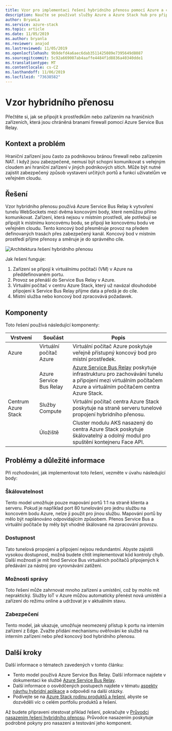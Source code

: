 ```yaml
---
title: Vzor pro implementaci řešení hybridního přenosu pomocí Azure a centra Azure Stack.
description: Naučte se používat služby Azure a Azure Stack hub pro připojení k hraničním prostředkům nebo zařízením chráněným branami firewall.
author: BryanLa
ms.service: azure-stack
ms.topic: article
ms.date: 11/05/2019
ms.author: bryanla
ms.reviewer: anajod
ms.lastreviewed: 11/05/2019
ms.openlocfilehash: 9b9defd4a6aec6dab3511425089e7395649d8087
ms.sourcegitcommit: 5c92a669007ab4aaffe4484f1d8836a40340dde1
ms.translationtype: MT
ms.contentlocale: cs-CZ
ms.lasthandoff: 11/06/2019
ms.locfileid: "73638582"
---
```

# <a name="hybrid-relay-pattern"></a>Vzor hybridního přenosu

Přečtěte si, jak se připojit k prostředkům nebo zařízením na hraničních zařízeních, která jsou chráněná branami firewall pomocí Azure Service Bus Relay.

## <a name="context-and-problem"></a>Kontext a problém

Hraniční zařízení jsou často za podnikovou bránou firewall nebo zařízením NAT. I když jsou zabezpečené, nemusí být schopni komunikovat s veřejným cloudem ani hraniční zařízení v jiných podnikových sítích. Může být nutné zajistit zabezpečený způsob vystavení určitých portů a funkcí uživatelům ve veřejném cloudu. 

## <a name="solution"></a>Řešení

Vzor hybridního přenosu používá Azure Service Bus Relay k vytvoření tunelu WebSockets mezi dvěma koncovými body, které nemůžou přímo komunikovat. Zařízení, která nejsou v místním prostředí, ale potřebují se připojit k místnímu koncovému bodu, se připojí ke koncovému bodu ve veřejném cloudu. Tento koncový bod přesměruje provoz na předem definovaných trasách přes zabezpečený kanál. Koncový bod v místním prostředí přijme přenosy a směruje je do správného cíle. 

![Architektura řešení hybridního přenosu](media/pattern-hybrid-relay/solution-architecture.png)

Jak řešení funguje: 

1. Zařízení se připojí k virtuálnímu počítači (VM) v Azure na předdefinovaném portu.
2. Provoz se přenáší do Service Bus Relay v Azure.
3. Virtuální počítač v centru Azure Stack, který už navázal dlouhodobé připojení k Service Bus Relay přijme data a předá je do cíle.
4. Místní služba nebo koncový bod zpracovává požadavek. 

## <a name="components"></a>Komponenty

Toto řešení používá následující komponenty:

| Vrstvení | Součást | Popis |
|----------|-----------|-------------|
| Azure | Virtuální počítač Azure | Virtuální počítač Azure poskytuje veřejně přístupný koncový bod pro místní prostředek. |
| | Azure Service Bus Relay | [Azure Service Bus Relay](/azure/service-bus-relay/) poskytuje infrastrukturu pro zachovávání tunelu a připojení mezi virtuálním počítačem Azure a virtuálním počítačem centra Azure Stack.|
| Centrum Azure Stack | Služby Compute | Virtuální počítač centra Azure Stack poskytuje na straně serveru tunelové propojení hybridního přenosu. |
| | Úložiště | Cluster modulu AKS nasazený do centra Azure Stack poskytuje škálovatelný a odolný modul pro spuštění kontejneru Face API.|

## <a name="issues-and-considerations"></a>Problémy a důležité informace

Při rozhodování, jak implementovat toto řešení, vezměte v úvahu následující body:

### <a name="scalability"></a>Škálovatelnost 

Tento model umožňuje pouze mapování portů 1:1 na straně klienta a serveru. Pokud je například port 80 tunelování pro jednu službu na koncovém bodu Azure, nelze ji použít pro jinou službu. Mapování portů by mělo být naplánováno odpovídajícím způsobem. Přenos Service Bus a virtuální počítače by měly být vhodně škálované na zpracování provozu.

### <a name="availability"></a>Dostupnost

Tato tunelová propojení a připojení nejsou redundantní. Abyste zajistili vysokou dostupnost, možná budete chtít implementovat kód kontroly chyb. Další možností je mít fond Service Bus virtuálních počítačů připojených k předávání za nástroj pro vyrovnávání zatížení.

### <a name="manageability"></a>Možnosti správy

Toto řešení může zahrnovat mnoho zařízení a umístění, což by mohlo mít nepraktický. Služby IoT v Azure můžou automaticky přenést nová umístění a zařízení do režimu online a udržovat je v aktuálním stavu.

### <a name="security"></a>Zabezpečení

Tento model, jak ukazuje, umožňuje neomezený přístup k portu na interním zařízení z Edge. Zvažte přidání mechanismu ověřování ke službě na interním zařízení nebo před koncový bod hybridního přenosu. 

## <a name="next-steps"></a>Další kroky

Další informace o tématech zavedených v tomto článku:
- Tento model používá Azure Service Bus Relay. Další informace najdete v dokumentaci ke službě [Azure Service Bus Relay](/azure/service-bus-relay/).
- Další informace o osvědčených postupech najdete v tématu [aspekty návrhu hybridní aplikace](overview-app-design-considerations.md) a odpovědi na další otázky.
- Podívejte se na [Azure Stack rodinu produktů a řešení](/azure-stack), abyste se dozvěděli víc o celém portfoliu produktů a řešení.

Až budete připraveni otestovat příklad řešení, pokračujte v [Průvodci nasazením řešení hybridního přenosu](https://aka.ms/hybridrelaydeployment). Průvodce nasazením poskytuje podrobné pokyny pro nasazení a testování jeho komponent.